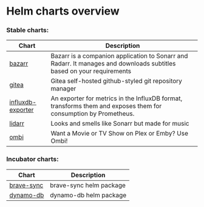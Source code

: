 # Helm charts overview
### Stable charts:
| Chart | Description |
| ----- | ----------- |
| [bazarr](stable/bazarr) | Bazarr is a companion application to Sonarr and Radarr. It manages and downloads subtitles based on your requirements |
| [gitea](stable/gitea) | Gitea self-hosted github-styled git repository manager |
| [influxdb-exporter](stable/influxdb-exporter) | An exporter for metrics in the InfluxDB format, transforms them and exposes them for consumption by Prometheus. |
| [lidarr](stable/lidarr) | Looks and smells like Sonarr but made for music |
| [ombi](stable/ombi) | Want a Movie or TV Show on Plex or Emby? Use Ombi! |
### Incubator charts:
| Chart | Description |
| ----- | ----------- |
| [brave-sync](incubator/brave-sync) | brave-sync helm package |
| [dynamo-db](incubator/dynamo-db) | dynamo-db helm package |
